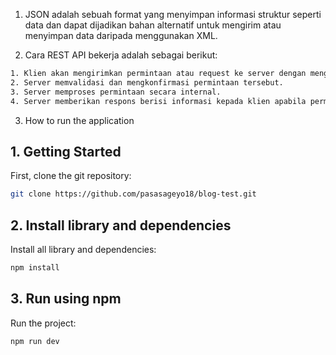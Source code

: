 1. JSON adalah sebuah format yang menyimpan informasi struktur seperti data dan dapat dijadikan bahan alternatif untuk mengirim atau menyimpan data daripada menggunakan XML.

2. Cara REST API bekerja adalah sebagai berikut:

```bash
1. Klien akan mengirimkan permintaan atau request ke server dengan mengikuti dokumentasi API yang dipahami oleh server.
2. Server memvalidasi dan mengkonfirmasi permintaan tersebut.
3. Server memproses permintaan secara internal.
4. Server memberikan respons berisi informasi kepada klien apabila permintaannya berhasil atau tidak dan data yang diminta apabila berhasil.
```

3. How to run the application

## 1. Getting Started

First, clone the git repository:

```bash
git clone https://github.com/pasasageyo18/blog-test.git
```

## 2. Install library and dependencies

Install all library and dependencies:

```bash
npm install
```

## 3. Run using npm

Run the project:

```bash
npm run dev
```
